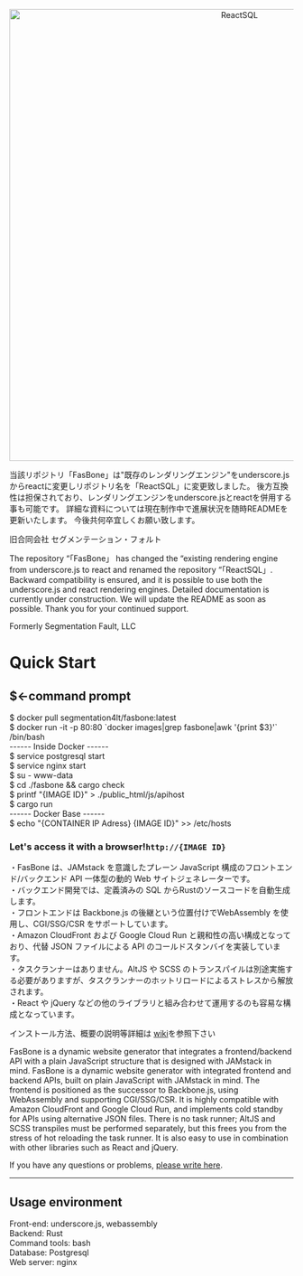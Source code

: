 <p align="center"><img src="https://d3fy1q62gxauop.cloudfront.net/media/images/rectsql-logo.png" width="800" alt="ReactSQL"></p>
<p>当該リポジトリ「FasBone」は"既存のレンダリングエンジン"をunderscore.jsからreactに変更しリポジトリ名を「ReactSQL」に変更致しました。
後方互換性は担保されており、レンダリングエンジンをunderscore.jsとreactを併用する事も可能です。
詳細な資料については現在制作中で進展状況を随時READMEを更新いたします。
今後共何卒宜しくお願い致します。

旧合同会社 セグメンテーション・フォルト


The repository “「FasBone」 has changed the “existing rendering engine from underscore.js to react and renamed the repository “「ReactSQL」.
Backward compatibility is ensured, and it is possible to use both the underscore.js and react rendering engines.
Detailed documentation is currently under construction. We will update the README as soon as possible.
Thank you for your continued support.

Formerly Segmentation Fault, LLC
</p>


<h1>Quick Start</h1>
<h2>$←command prompt</h2>

$ docker pull segmentation4lt/fasbone:latest <br>
$ docker run -it -p 80:80 \`docker images|grep fasbone|awk '{print $3}'\`  /bin/bash<br>
------ Inside Docker ------<br>
$ service postgresql start<br>
$ service nginx start<br>
$ su - www-data<br>
$ cd ./fasbone && cargo check<br>
$ printf "{IMAGE ID}" > ./public_html/js/apihost<br>
$ cargo run<br>
------ Docker Base ------<br>
$ echo "{CONTAINER IP Adress} {IMAGE ID}" >> /etc/hosts<br>
<h3>Let's access it with a browser!<code>http://{IMAGE ID}</code></h3>

・FasBone は、JAMstack を意識したプレーン JavaScript 構成のフロントエンド/バックエンド API 一体型の動的 Web サイトジェネレーターです。<br>
・バックエンド開発では、定義済みの SQL からRustのソースコードを自動生成します。<br>
・フロントエンドは Backbone.js の後継という位置付けでWebAssembly を使用し、CGI/SSG/CSR をサポートしています。<br>
・Amazon CloudFront および Google Cloud Run と親和性の高い構成となっており、代替 JSON ファイルによる API のコールドスタンバイを実装しています。<br>
・タスクランナーはありません。AltJS や SCSS のトランスパイルは別途実施する必要がありますが、タスクランナーのホットリロードによるストレスから解放されます。<br>
・React や jQuery などの他のライブラリと組み合わせて運用するのも容易な構成となっています。<br>
<p>インストール方法、概要の説明等詳細は
<a href="https://github.com/segmentation4lt/fasbone/wiki/">wiki</a>を参照下さい</p>


FasBone is a dynamic website generator that integrates a frontend/backend API with a plain JavaScript structure that is designed with JAMstack in mind.
FasBone is a dynamic website generator with integrated frontend and backend APIs, built on plain JavaScript with JAMstack in mind.
The frontend is positioned as the successor to Backbone.js, using WebAssembly and supporting CGI/SSG/CSR.
It is highly compatible with Amazon CloudFront and Google Cloud Run, and implements cold standby for APIs using alternative JSON files.
There is no task runner; AltJS and SCSS transpiles must be performed separately, but this frees you from the stress of hot reloading the task runner.
It is also easy to use in combination with other libraries such as React and jQuery.

<p>If you have any questions or problems, <a href="https://github.com/segmentation4lt/fasbone/issues">please write here</a>.</p>

<hr>
<h2>Usage environment</h2>
Front-end: underscore.js, webassembly<br>
Backend: Rust<br>
Command tools: bash<br>
Database: Postgresql<br>
Web server: nginx<br>

